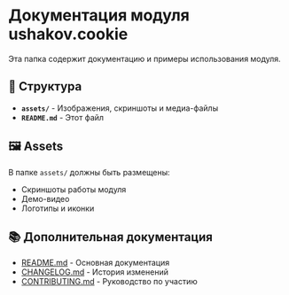 # Документация модуля ushakov.cookie

Эта папка содержит документацию и примеры использования модуля.

## 📁 Структура

- **`assets/`** - Изображения, скриншоты и медиа-файлы
- **`README.md`** - Этот файл

## 🖼️ Assets

В папке `assets/` должны быть размещены:

- Скриншоты работы модуля
- Демо-видео
- Логотипы и иконки



## 📚 Дополнительная документация

- [README.md](../README.md) - Основная документация
- [CHANGELOG.md](../CHANGELOG.md) - История изменений
- [CONTRIBUTING.md](../CONTRIBUTING.md) - Руководство по участию
